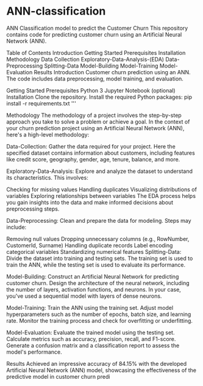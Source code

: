 # ANN-classification

ANN Classification model to predict the Customer Churn
This repository contains code for predicting customer churn using an Artificial Neural Network (ANN).

Table of Contents
Introduction
Getting Started
Prerequisites
Installation
Methodology
Data Collection
Exploratory-Data-Analysis-(EDA)
Data-Preprocessing
Splitting-Data
Model-Building
Model-Training
Model-Evaluation
Results
Introduction
Customer churn prediction using an ANN. The code includes data preprocessing, model training, and evaluation.

Getting Started
Prerequisites
Python 3
Jupyter Notebook (optional)
Installation
Clone the repository.
Install the required Python packages:
pip install -r requirements.txt
'''

Methodology
The methodology of a project involves the step-by-step approach you take to solve a problem or achieve a goal. In the context of your churn prediction project using an Artificial Neural Network (ANN), here's a high-level methodology:

Data-Collection:
Gather the data required for your project. Here the specified dataset contains information about customers, including features like credit score, geography, gender, age, tenure, balance, and more.

Exploratory-Data-Analysis:
Explore and analyze the dataset to understand its characteristics. This involves:

Checking for missing values
Handling duplicates
Visualizing distributions of variables
Exploring relationships between variables
The EDA process helps you gain insights into the data and make informed decisions about preprocessing steps.

Data-Preprocessing:
Clean and prepare the data for modeling. Steps may include:

Removing null values
Dropping unnecessary columns (e.g., RowNumber, CustomerId, Surname)
Handling duplicate records
Label encoding categorical variables
Standardizing numerical features
Splitting-Data:
Divide the dataset into training and testing sets. The training set is used to train the ANN, while the testing set is used to evaluate its performance.

Model-Building:
Construct an Artificial Neural Network for predicting customer churn. Design the architecture of the neural network, including the number of layers, activation functions, and neurons. In your case, you've used a sequential model with layers of dense neurons.

Model-Training:
Train the ANN using the training set. Adjust model hyperparameters such as the number of epochs, batch size, and learning rate. Monitor the training process and check for overfitting or underfitting.

Model-Evaluation:
Evaluate the trained model using the testing set. Calculate metrics such as accuracy, precision, recall, and F1-score. Generate a confusion matrix and a classification report to assess the model's performance.

Results
Achieved an impressive accuracy of 84.15% with the developed Artificial Neural Network (ANN) model, showcasing the effectiveness of the predictive model in customer churn predi
